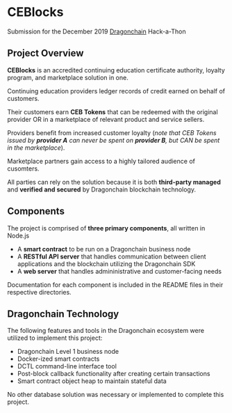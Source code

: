 # CEBlocks

Submission for the December 2019 [Dragonchain](https://www.dragonchain.com) Hack-a-Thon

## Project Overview

**CEBlocks** is an accredited continuing education certificate authority, loyalty program, and marketplace solution in one.

Continuing education providers ledger records of credit earned on behalf of customers.

Their customers earn **CEB Tokens** that can be redeemed with the original provider OR in a marketplace of relevant product and service sellers.

Providers benefit from increased customer loyalty (*note that CEB Tokens issued by **provider A** can never be spent on **provider B**, but CAN be spent in the marketplace*).

Marketplace partners gain access to a highly tailored audience of cusomters.

All parties can rely on the solution because it is both **third-party managed** and **verified and secured** by Dragonchain blockchain technology.

## Components

The project is comprised of **three primary components**, all written in Node.js

- A **smart contract** to be run on a Dragonchain business node
- A **RESTful API server** that handles communication between client applications and the blockchain utilizing the Dragonchain SDK
- A **web server** that handles admininistrative and customer-facing needs

Documentation for each component is included in the README files in their respective directories.

## Dragonchain Technology

The following features and tools in the Dragonchain ecosystem were utilized to implement this project:

- Dragonchain Level 1 business node
- Docker-ized smart contracts
- DCTL command-line interface tool
- Post-block callback functionality after creating certain transactions
- Smart contract object heap to maintain stateful data

No other database solution was necessary or implemented to complete this project.
